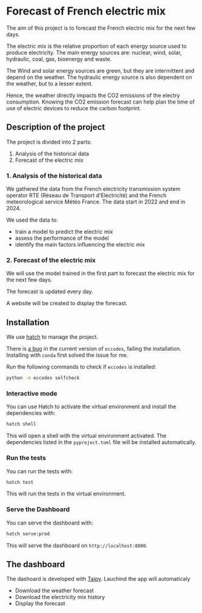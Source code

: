 # Forecast of French electric mix

The aim of this project is to forecast the French electric mix for the next few days.

The electric mix is the relative proportion of each energy source used to produce electricity. The main energy sources are: nuclear, wind, solar, hydraulic, coal, gas, bioenergy and waste.

The Wind and solar energy sources are green, but they are intermittent and depend on the weather. The hydraulic energy source is also dependent on the weather, but to a lesser extent.

Hence, the weather directly impacts the CO2 emissions of the electry consumption.
Knowing the CO2 emission forecast can help plan the time of use of electric devices to reduce the carbon footprint.

## Description of the project

The project is divided into 2 parts:
1. Analysis of the historical data
2. Forecast of the electric mix

### 1. Analysis of the historical data
We gathered the data from the French electricity transmission system operator RTE (Réseau de Transport d'Electricité) and the French meteorological service Météo France.
The data start in 2022 and end in 2024.

We used the data to:
- train a model to predict the electric mix
- assess the performance of the model
- identify the main factors influencing the electric mix

### 2. Forecast of the electric mix
We will use the model trained in the first part to forecast the electric mix for the next few days.

The forecast is updated every day.

A website will be created to display the forecast.

## Installation

We use [hatch](https://hatch.pypa.io) to manage the project.

There is [a bug](https://github.com/ecmwf/eccodes-python/issues/88) in the current version of `eccodes`, failing the installation.
Installing with `conda` first solved the issue for me.

Run the following commands to check if `eccodes` is installed:
```bash
python -m eccodes selfcheck
```

### Interactive mode

You can use Hatch to activate the virtual environment and install the dependencies with:
```bash
hatch shell
```
This will open a shell with the virtual environment activated.
The dependencies listed in the `pyproject.toml` file will be installed automatically.

### Run the tests
You can run the tests with:
```bash
hatch test
```
This will run the tests in the virtual environment.

### Serve the Dashboard

You can serve the dashboard with:
```bash
hatch serve:prod
```
This will serve the dashboard on `http://localhost:8000`.

## The dashboard
The dashoard is developed with [Taipy](https://docs.taipy.io/en/latest/).
Lauchind the app will automaticaly
- Download the weather forecast
- Download the electricity mix history
- Display the forecast